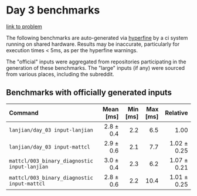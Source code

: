 # Day 3 benchmarks

[link to problem](http://adventofcode.com/2021/day/3)

The following benchmarks are auto-generated via [hyperfine](https://github.com/sharkdp/hyperfine) by a ci system running on shared hardware. Results may be inaccurate, particularly for execution times < 5ms, as per the hyperfine warnings.

The "official" inputs were aggregated from repositories participating in the generation of these benchmarks. The "large" inputs (if any) were sourced from various places, including the subreddit.

## Benchmarks with officially generated inputs
| Command | Mean [ms] | Min [ms] | Max [ms] | Relative |
|:---|---:|---:|---:|---:|
| `lanjian/day_03 input-lanjian` | 2.8 ± 0.4 | 2.2 | 6.5 | 1.00 |
| `lanjian/day_03 input-mattcl` | 2.9 ± 0.6 | 2.1 | 7.7 | 1.02 ± 0.25 |
| `mattcl/003_binary_diagnostic input-lanjian` | 3.0 ± 0.4 | 2.3 | 6.2 | 1.07 ± 0.21 |
| `mattcl/003_binary_diagnostic input-mattcl` | 2.8 ± 0.6 | 2.2 | 10.4 | 1.01 ± 0.25 |
